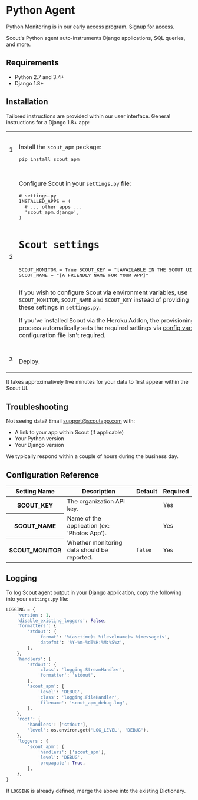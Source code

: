 # Python Agent

<aside class="notice">Python Monitoring is in our early access program. <a href="https://docs.google.com/forms/d/e/1FAIpQLSfZtTYaAtbbAveQ5j2wcR5UJeDnH5KUiHc6DwnH1Qjk_OBtYA/viewform" target="_blank">Signup for access</a>.</aside>

Scout's Python agent auto-instruments Django applications, SQL queries, and more.

<h2 id="python-requirements">Requirements</h2>

* Python 2.7 and 3.4+
* Django 1.8+

<h2 id="python-install">Installation</h2>

Tailored instructions are provided within our user interface. General instructions for a Django 1.8+ app:

<table class="help install install_ruby">
  <tbody>
    <tr>
      <td>
        <span class="step">1</span>
      </td>
      <td style="padding-top: 15px">
        <p>Install the <code>scout_apm</code> package:</p>
<pre style="width:500px">
pip install scout_apm
</pre>
      </td>
    </tr>
    <tr>
      <td>
        <span class="step">2</span>
      </td>
      <td style="padding-top: 15px">
        <p>Configure Scout in your <code>settings.py</code> file:</p>
<pre style="width:500px">
# settings.py
INSTALLED_APPS = (
  # ... other apps ...
  'scout_apm.django',
)

# Scout settings
SCOUT_MONITOR = True
SCOUT_KEY     = "[AVAILABLE IN THE SCOUT UI]"
SCOUT_NAME    = "[A FRIENDLY NAME FOR YOUR APP]"
</pre>

<p>If you wish to configure Scout via environment variables, use <code>SCOUT_MONITOR</code>, <code>SCOUT_NAME</code> and <code>SCOUT_KEY</code> instead of providing these settings in <code>settings.py</code>.</p>

<p>
If you've installed Scout via the Heroku Addon, the provisioning process automatically sets the required settings via <a href="https://devcenter.heroku.com/articles/config-vars">config vars</a>. A configuration file isn't required.
</p>
      </td>
    </tr>
    <tr>
      <td><span class="step">3</span></td>
      <td style="padding-top: 15px"><p>Deploy.</p></td>
    </tr>
  </tbody>
</table>

It takes approximatively five minutes for your data to first appear within the Scout UI.

<h2 id="python-troubleshooting">Troubleshooting</h2>

Not seeing data? Email support@scoutapp.com with:

* A link to your app within Scout (if applicable)
* Your Python version
* Your Django version

We typically respond within a couple of hours during the business day.

<h2 id="python-configuration">Configuration Reference</h2>

<table class="lookup">
  <thead>
    <tr>
      <th>
        Setting&nbsp;Name
      </th>
      <th>
        Description
      </th>
      <th>
        Default
      </th>
      <th>
        Required
      </th>
    </tr>
  </thead>
  <tbody>
    <tr>
      <th>
        SCOUT_KEY
      </th>
      <td>
        The organization API key.
      </td>
      <td>       
      </td>
      <td>
        Yes
      </td>
    </tr>
    <tr>
      <th>
        SCOUT_NAME
      </th>
      <td>
        Name of the application (ex: 'Photos App').
      </td>
      <td>       
      </td>
      <td>
        Yes
      </td>
    </tr>
    <tr>
      <th>
        SCOUT_MONITOR
      </th>
      <td>
        Whether monitoring data should be reported.
      </td>
      <td>
        <code>false</code>       
      </td>
      <td>
        Yes
      </td>
    </tr>
  </tbody>
</table>

<h2 id="python-logging">Logging</h2>

To log Scout agent output in your Django application, copy the following into your `settings.py` file:

```python
LOGGING = {
    'version': 1,
    'disable_existing_loggers': False,
    'formatters': {
        'stdout': {
            'format': '%(asctime)s %(levelname)s %(message)s',
            'datefmt': '%Y-%m-%dT%H:%M:%S%z',
        },
    },
    'handlers': {
        'stdout': {
            'class': 'logging.StreamHandler',
            'formatter': 'stdout',
        },
        'scout_apm': {
            'level': 'DEBUG',
            'class': 'logging.FileHandler',
            'filename': 'scout_apm_debug.log',
        },
    },
    'root': {
        'handlers': ['stdout'],
        'level': os.environ.get('LOG_LEVEL', 'DEBUG'),
    },
    'loggers': {
        'scout_apm': {
            'handlers': ['scout_apm'],
            'level': 'DEBUG',
            'propagate': True,
        },
    },
}
```

If `LOGGING` is already defined, merge the above into the existing Dictionary.

